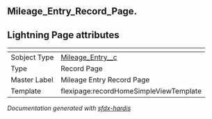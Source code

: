 ## Mileage_Entry_Record_Page.

## Lightning Page attributes

|<!-- -->|<!-- -->|
|:---|:---|
|Sobject Type|[Mileage_Entry__c](../objects/Mileage_Entry__c.md)|
|Type| Record Page|
|Master Label|Mileage Entry Record Page|
|Template|flexipage:recordHomeSimpleViewTemplate|




<!-- Page description -->


_Documentation generated with [sfdx-hardis](https://sfdx-hardis.cloudity.com)_

